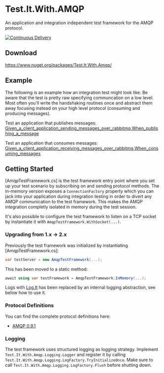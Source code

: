 # Test.It.With.AMQP
An application and integration independent test framework for the AMQP protocol.

[![Continuous Delivery](https://github.com/Fresa/Test.It.With.AMQP/actions/workflows/ci.yml/badge.svg)](https://github.com/Fresa/Test.It.With.AMQP/actions/workflows/ci.yml)

## Download
https://www.nuget.org/packages/Test.It.With.Amqp/

## Example
The following is an example how an integration test might look like. Be aware that the test is pretty raw specifying communcation on a low level. Most often you'll write the handshaking routines once and abstract them away focusing instead on your high level protocol (consuming and producing messages).

Test an application that publishes messages:
[Given_a_client_application_sending_messages_over_rabbitmq.When_publishing_a_message](https://github.com/Fresa/Test.It.With.RabbitMQ.091/blob/master/Tests/Test.It.With.RabbitMQ.091.Integration.Tests/When_publishing_messages.cs)

Test an application that consumes messages:
[Given_a_client_application_receiving_messages_over_rabbitmq.When_consuming_messages](https://github.com/Fresa/Test.It.With.RabbitMQ.091/blob/master/Tests/Test.It.With.RabbitMQ.091.Integration.Tests/When_consuming_messages.cs)

## Getting Started
[AmqpTestFramework.cs] is the test framework entry point where you set up your test scenario by subscribing on and sending protocol methods. The in-memory version exposes a `ConnectionFactory` property  which you can jack into your application during integration testing in order to divert any AMQP communication to the test framework. This makes the AMQP integration completly isolated in memory during the test session.

It's also possible to configure the test framework to listen on a TCP socket by instantiate it with `AmqpTestFramework.WithSocket(...)`.

### Upgrading from 1.x -> 2.x
Previously the test framework was initialized by instantiating [AmqpTestFramework.cs]:
```c#
var testServer = new AmqpTestFramework(...);
``` 
This has been moved to a static method:
```c#
await using var testFramework = AmqpTestFramework.InMemory(...);
``` 

Logs with [Log.It](https://github.com/Fresa/Log.It) has been replaced by an internal logging abstraction, see below how to use it.

### Protocol Definitions
You can find the complete protocol definitions here:
- [AMQP 0.9.1](https://github.com/Fresa/Test.It.With.AMQP.091.Protocol)

### Logging
The test framework uses structured logging as logging strategy. Implement `Test.It.With.Amqp.Logging.Logger` and register it by calling `Test.It.With.Amqp.Logging.LogFactory.TryInitializeOnce`. Make sure to call `Test.It.With.Amqp.Logging.LogFactory.Flush` before shutting down.
